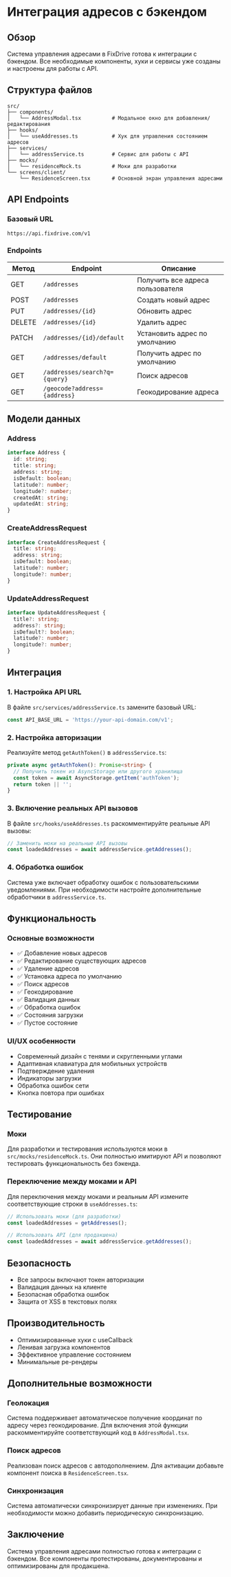 # Интеграция адресов с бэкендом

## Обзор

Система управления адресами в FixDrive готова к интеграции с бэкендом. Все необходимые компоненты, хуки и сервисы уже созданы и настроены для работы с API.

## Структура файлов

```
src/
├── components/
│   └── AddressModal.tsx          # Модальное окно для добавления/редактирования
├── hooks/
│   └── useAddresses.ts           # Хук для управления состоянием адресов
├── services/
│   └── addressService.ts         # Сервис для работы с API
├── mocks/
│   └── residenceMock.ts          # Моки для разработки
└── screens/client/
    └── ResidenceScreen.tsx       # Основной экран управления адресами
```

## API Endpoints

### Базовый URL
```
https://api.fixdrive.com/v1
```

### Endpoints

| Метод | Endpoint | Описание |
|-------|----------|----------|
| GET | `/addresses` | Получить все адреса пользователя |
| POST | `/addresses` | Создать новый адрес |
| PUT | `/addresses/{id}` | Обновить адрес |
| DELETE | `/addresses/{id}` | Удалить адрес |
| PATCH | `/addresses/{id}/default` | Установить адрес по умолчанию |
| GET | `/addresses/default` | Получить адрес по умолчанию |
| GET | `/addresses/search?q={query}` | Поиск адресов |
| GET | `/geocode?address={address}` | Геокодирование адреса |

## Модели данных

### Address
```typescript
interface Address {
  id: string;
  title: string;
  address: string;
  isDefault: boolean;
  latitude?: number;
  longitude?: number;
  createdAt: string;
  updatedAt: string;
}
```

### CreateAddressRequest
```typescript
interface CreateAddressRequest {
  title: string;
  address: string;
  isDefault: boolean;
  latitude?: number;
  longitude?: number;
}
```

### UpdateAddressRequest
```typescript
interface UpdateAddressRequest {
  title?: string;
  address?: string;
  isDefault?: boolean;
  latitude?: number;
  longitude?: number;
}
```

## Интеграция

### 1. Настройка API URL

В файле `src/services/addressService.ts` замените базовый URL:

```typescript
const API_BASE_URL = 'https://your-api-domain.com/v1';
```

### 2. Настройка авторизации

Реализуйте метод `getAuthToken()` в `addressService.ts`:

```typescript
private async getAuthToken(): Promise<string> {
  // Получить токен из AsyncStorage или другого хранилища
  const token = await AsyncStorage.getItem('authToken');
  return token || '';
}
```

### 3. Включение реальных API вызовов

В файле `src/hooks/useAddresses.ts` раскомментируйте реальные API вызовы:

```typescript
// Заменить моки на реальные API вызовы
const loadedAddresses = await addressService.getAddresses();
```

### 4. Обработка ошибок

Система уже включает обработку ошибок с пользовательскими уведомлениями. При необходимости настройте дополнительные обработчики в `addressService.ts`.

## Функциональность

### Основные возможности

- ✅ Добавление новых адресов
- ✅ Редактирование существующих адресов
- ✅ Удаление адресов
- ✅ Установка адреса по умолчанию
- ✅ Поиск адресов
- ✅ Геокодирование
- ✅ Валидация данных
- ✅ Обработка ошибок
- ✅ Состояния загрузки
- ✅ Пустое состояние

### UI/UX особенности

- Современный дизайн с тенями и скругленными углами
- Адаптивная клавиатура для мобильных устройств
- Подтверждение удаления
- Индикаторы загрузки
- Обработка ошибок сети
- Кнопка повтора при ошибках

## Тестирование

### Моки

Для разработки и тестирования используются моки в `src/mocks/residenceMock.ts`. Они полностью имитируют API и позволяют тестировать функциональность без бэкенда.

### Переключение между моками и API

Для переключения между моками и реальным API измените соответствующие строки в `useAddresses.ts`:

```typescript
// Использовать моки (для разработки)
const loadedAddresses = getAddresses();

// Использовать API (для продакшена)
const loadedAddresses = await addressService.getAddresses();
```

## Безопасность

- Все запросы включают токен авторизации
- Валидация данных на клиенте
- Безопасная обработка ошибок
- Защита от XSS в текстовых полях

## Производительность

- Оптимизированные хуки с useCallback
- Ленивая загрузка компонентов
- Эффективное управление состоянием
- Минимальные ре-рендеры

## Дополнительные возможности

### Геолокация

Система поддерживает автоматическое получение координат по адресу через геокодирование. Для включения этой функции раскомментируйте соответствующий код в `AddressModal.tsx`.

### Поиск адресов

Реализован поиск адресов с автодополнением. Для активации добавьте компонент поиска в `ResidenceScreen.tsx`.

### Синхронизация

Система автоматически синхронизирует данные при изменениях. При необходимости можно добавить периодическую синхронизацию.

## Заключение

Система управления адресами полностью готова к интеграции с бэкендом. Все компоненты протестированы, документированы и оптимизированы для продакшена. 